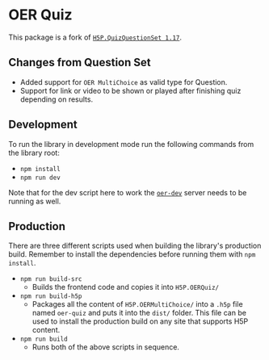 # OER Quiz

This package is a fork of [`H5P.QuizQuestionSet 1.17`](https://github.com/h5p/h5p-question-set). 

## Changes from Question Set
* Added support for `OER MultiChoice` as valid type for Question.
* Support for link or video to be shown or played after finishing quiz depending on results.

## Development
To run the library in development mode run the following commands from the library root:
* `npm install`
* `npm run dev`

Note that for the dev script here to work the [`oer-dev`](../../oer-dev/README.md) server needs to be running as well.

## Production
There are three different scripts used when building the library's production build. Remember to install the dependencies before running them with `npm install`.
* `npm run build-src`
    * Builds the frontend code and copies it into `H5P.OERQuiz/`
* `npm run build-h5p`
    * Packages all the content of `H5P.OERMultiChoice/` into a `.h5p` file named `oer-quiz` and puts it into the `dist/` folder. This file can be used to install the production build on any site that supports H5P content.
* `npm run build`
    * Runs both of the above scripts in sequence.
